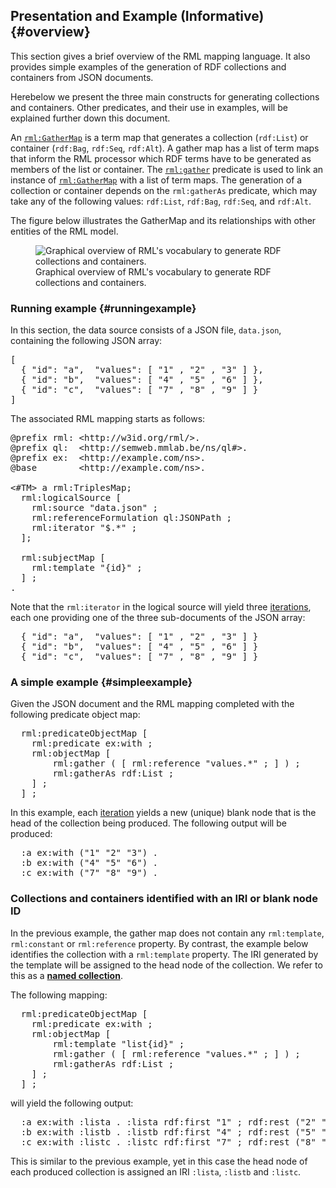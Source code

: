 ## Presentation and Example (Informative) {#overview}

This section gives a brief overview of the RML mapping language. 
It also provides simple examples of the generation of RDF collections and containers from JSON documents.

Herebelow we present the three main constructs for generating collections and containers. Other predicates, and their use in examples, will be explained further down this document.

An [`rml:GatherMap`](#rml-gathermap) is a term map that generates a collection (`rdf:List`) or container (`rdf:Bag`, `rdf:Seq`, `rdf:Alt`). 
A gather map has a list of term maps that inform the RML processor which RDF terms have to be generated as members of the list or container. 
The [`rml:gather`](#rml-gather) predicate is used to link an instance of [`rml:GatherMap`](#rml-gathermap) with a list of term maps. The generation of a collection or container depends on the `rml:gatherAs` predicate, which may take any of the following values: `rdf:List`, `rdf:Bag`, `rdf:Seq`,  and `rdf:Alt`.

The figure below illustrates the GatherMap and its relationships with other entities of the RML model.

<figure>
  <img src="./resources/images/overview.svg" alt="Graphical overview of RML's vocabulary to generate RDF collections and containers."/>
  <figcaption>Graphical overview of RML's vocabulary to generate RDF collections and containers.</figcaption>
</figure>


### Running example {#runningexample}

In this section, the data source consists of a JSON file, `data.json`, containing the following JSON array:

<pre class="ex-input">
[ 
  { "id": "a",  "values": [ "1" , "2" , "3" ] },
  { "id": "b",  "values": [ "4" , "5" , "6" ] },
  { "id": "c",  "values": [ "7" , "8" , "9" ] } 
]
</pre>

The associated RML mapping starts as follows:

<pre class="ex-mapping">
@prefix rml: &lt;http://w3id.org/rml/&gt;.
@prefix ql:  &lt;http://semweb.mmlab.be/ns/ql#&gt;.
@prefix ex:  &lt;http://example.com/ns&gt;.
@base        &lt;http://example.com/ns&gt;.

<#TM> a rml:TriplesMap;
  rml:logicalSource [
    rml:source "data.json" ;
    rml:referenceFormulation ql:JSONPath ;
    rml:iterator "$.*" ;
  ];

  rml:subjectMap [
    rml:template "{id}" ;
  ] ;
.
</pre>

Note that the `rml:iterator` in the logical source will yield three [iterations](#iterations), each one providing one of the three sub-documents of the JSON array:
<pre class="ex-input">
  { "id": "a",  "values": [ "1" , "2" , "3" ] }
  { "id": "b",  "values": [ "4" , "5" , "6" ] }
  { "id": "c",  "values": [ "7" , "8" , "9" ] } 
</pre>


### A simple example {#simpleexample}

Given the JSON document and the RML mapping completed with the following predicate object map:

<pre class="ex-mapping">
  rml:predicateObjectMap [
    rml:predicate ex:with ;
    rml:objectMap [
        rml:gather ( [ rml:reference "values.*" ; ] ) ;
        rml:gatherAs rdf:List ;
    ] ;
  ] ;
</pre>

In this example, each [iteration](#iterations) yields a new (unique) blank node that is the head of the collection being produced.
The following output will be produced:

<pre class="ex-output">
  :a ex:with ("1" "2" "3") .
  :b ex:with ("4" "5" "6") .
  :c ex:with ("7" "8" "9") .
</pre>


### Collections and containers identified with an IRI or blank node ID

In the previous example, the gather map does not contain any `rml:template`, `rml:constant` or `rml:reference` property.
By contrast, the example below identifies the collection with a `rml:template` property. The IRI generated by the template will be assigned to the head node of the collection. We refer to this as a **[named collection](#named)**.

The following mapping:

<pre class="ex-mapping">
  rml:predicateObjectMap [
    rml:predicate ex:with ;
    rml:objectMap [
        rml:template "list{id}" ;
        rml:gather ( [ rml:reference "values.*" ; ] ) ;
        rml:gatherAs rdf:List ;
    ] ;
  ] ;
</pre>

will yield the following output:

<pre class="ex-output">
  :a ex:with :lista . :lista rdf:first "1" ; rdf:rest ("2" "3") .
  :b ex:with :listb . :listb rdf:first "4" ; rdf:rest ("5" "6") .
  :c ex:with :listc . :listc rdf:first "7" ; rdf:rest ("8" "9") .
</pre>

This is similar to the previous example, yet in this case the head node of each produced collection is assigned an IRI `:lista`, `:listb` and `:listc`.
